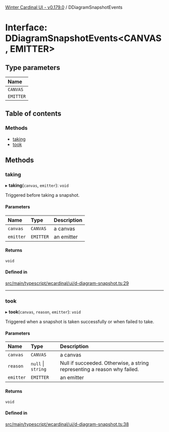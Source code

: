 [Winter Cardinal UI - v0.179.0](../index.md) / DDiagramSnapshotEvents

# Interface: DDiagramSnapshotEvents<CANVAS, EMITTER\>

## Type parameters

| Name |
| :------ |
| `CANVAS` |
| `EMITTER` |

## Table of contents

### Methods

- [taking](DDiagramSnapshotEvents.md#taking)
- [took](DDiagramSnapshotEvents.md#took)

## Methods

### taking

▸ **taking**(`canvas`, `emitter`): `void`

Triggered before taking a snapshot.

#### Parameters

| Name | Type | Description |
| :------ | :------ | :------ |
| `canvas` | `CANVAS` | a canvas |
| `emitter` | `EMITTER` | an emitter |

#### Returns

`void`

#### Defined in

[src/main/typescript/wcardinal/ui/d-diagram-snapshot.ts:29](https://github.com/winter-cardinal/winter-cardinal-ui/blob/v0.179.0/src/main/typescript/wcardinal/ui/d-diagram-snapshot.ts#L29)

___

### took

▸ **took**(`canvas`, `reason`, `emitter`): `void`

Triggered when a snapshot is taken successfully or when failed to take.

#### Parameters

| Name | Type | Description |
| :------ | :------ | :------ |
| `canvas` | `CANVAS` | a canvas |
| `reason` | ``null`` \| `string` | Null if succeeded. Otherwise, a string representing a reason why failed. |
| `emitter` | `EMITTER` | an emitter |

#### Returns

`void`

#### Defined in

[src/main/typescript/wcardinal/ui/d-diagram-snapshot.ts:38](https://github.com/winter-cardinal/winter-cardinal-ui/blob/v0.179.0/src/main/typescript/wcardinal/ui/d-diagram-snapshot.ts#L38)
